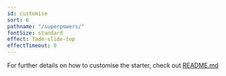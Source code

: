```yaml
---
id: customise
sort: 6
pathname: "/superpowers/"
fontSize: standard
effect: fade-slide-top
effectTimeout: 0
---
```


For further details on how to customise the starter, check out [README.md](https://github.com/awesome1888/gatsby-starter-grayscale-promo/blob/master/README.md)
